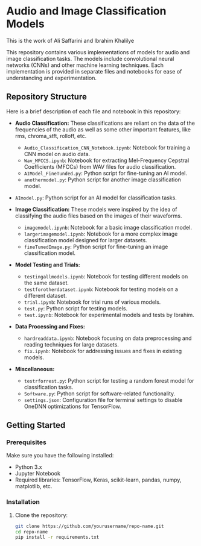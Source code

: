 # Audio and Image Classification Models
This is the work of Ali Saffarini and Ibrahim Khalilye

This repository contains various implementations of models for audio and image classification tasks. The models include convolutional neural networks (CNNs) and other machine learning techniques. Each implementation is provided in separate files and notebooks for ease of understanding and experimentation.

## Repository Structure

Here is a brief description of each file and notebook in this repository:

- **Audio Classification:**
These classifications are reliant on the data of the frequencies of the audio as well as some other important features, like rms, chroma_stft, rolloff, etc.
  - `Audio_Classification_CNN_Notebook.ipynb`: Notebook for training a CNN model on audio data.
  - `Wav_MFCCS.ipynb`: Notebook for extracting Mel-Frequency Cepstral Coefficients (MFCCs) from WAV files for audio classification.
  - `AIModel_FineTunded.py`: Python script for fine-tuning an AI model.
  - `anothermodel.py`: Python script for another image classification model.
 - `AImodel.py`: Python script for an AI model for classification tasks.
- **Image Classification:**
These models were inspired by the idea of classifying the audio files based on the images of their waveforms.
  - `imagemodel.ipynb`: Notebook for a basic image classification model.
  - `largerimagemodel.ipynb`: Notebook for a more complex image classification model designed for larger datasets.
  - `fineTunedImage.py`: Python script for fine-tuning an image classification model.
 

- **Model Testing and Trials:**

  - `testingallmodels.ipynb`: Notebook for testing different models on the same dataset.
  - `testforotherdataset.ipynb`: Notebook for testing models on a different dataset.
  - `trial.ipynb`: Notebook for trial runs of various models.
  - `test.py`: Python script for testing models.
  - `test.ipynb`: Notebook for experimental models and tests by Ibrahim.

- **Data Processing and Fixes:**

  - `hardreaddata.ipynb`: Notebook focusing on data preprocessing and reading techniques for large datasets.
  - `fix.ipynb`: Notebook for addressing issues and fixes in existing models.

- **Miscellaneous:**
  - `testrforrest.py`: Python script for testing a random forest model for classification tasks.
  - `Software.py`: Python script for software-related functionality.
  - `settings.json`: Configuration file for terminal settings to disable OneDNN optimizations for TensorFlow.

## Getting Started

### Prerequisites

Make sure you have the following installed:

- Python 3.x
- Jupyter Notebook
- Required libraries: TensorFlow, Keras, scikit-learn, pandas, numpy, matplotlib, etc.

### Installation

1. Clone the repository:

   ```bash
   git clone https://github.com/yourusername/repo-name.git
   cd repo-name
   pip install -r requirements.txt

   ```
